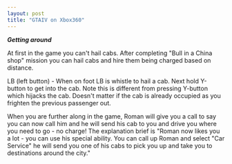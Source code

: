 ```yaml
---
layout: post
title: "GTAIV on Xbox360"
---
```


***Getting around***


At first in the game you can't hail cabs.  After completing "Bull in a China shop" mission you can hail cabs and hire them being charged based on distance.

LB (left button) - When on foot LB is whistle to hail a cab.  Next hold Y-button to get into the cab. Note this is different from pressing Y-button which hijacks the cab.  Doesn't matter if the cab is already occupied as you frighten the previous passenger out.

When you are further along in the game, Roman will give you a call to say you can now call him and he will send his cab to you and drive you where you need to go - no charge!   The explanation brief is "Roman now likes you a lot - you can use his special ability. You can call up Roman and select "Car Service" he will send you one of his cabs to pick you up and take you to destinations around the city."

